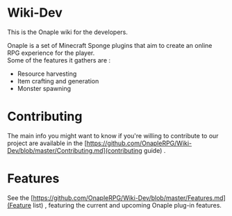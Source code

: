 # Wiki-Dev
This is the Onaple wiki for the developers.  

Onaple is a set of Minecraft Sponge plugins that aim to create an online RPG experience for the player.  
Some of the features it gathers are :  
* Resource harvesting
* Item crafting and generation
* Monster spawning

# Contributing

The main info you might want to know if you're willing to contribute to our project are available in the [https://github.com/OnapleRPG/Wiki-Dev/blob/master/Contributing.md](contributing guide) . 


# Features

See the [https://github.com/OnapleRPG/Wiki-Dev/blob/master/Features.md](Feature list) , featuring the current and upcoming Onaple plug-in features. 

